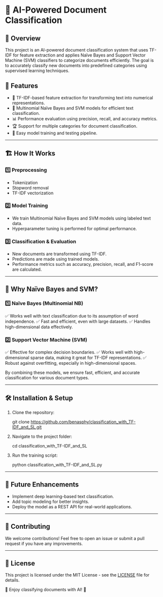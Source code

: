 # 🚀 AI-Powered Document Classification

## 📌 Overview
This project is an AI-powered document classification system that uses TF-IDF for feature extraction and applies Naïve Bayes and Support Vector Machine (SVM) classifiers to categorize documents efficiently. The goal is to accurately classify new documents into predefined categories using supervised learning techniques.

## 🎯 Features
- 📄 TF-IDF-based feature extraction for transforming text into numerical representations.
- 🧠 Multinomial Naïve Bayes and SVM models for efficient text classification.
- 📊 Performance evaluation using precision, recall, and accuracy metrics.
- 🏆 Support for multiple categories for document classification.
- 🔧 Easy model training and testing pipeline.

---
## 🏗️ How It Works
### 1️⃣ Preprocessing
- Tokenization
- Stopword removal
- TF-IDF vectorization

### 2️⃣ Model Training
- We train Multinomial Naïve Bayes and SVM models using labeled text data.
- Hyperparameter tuning is performed for optimal performance.

### 3️⃣ Classification & Evaluation
- New documents are transformed using TF-IDF.
- Predictions are made using trained models.
- Performance metrics such as accuracy, precision, recall, and F1-score are calculated.

---
## 🤔 Why Naïve Bayes and SVM?
### 1️⃣ Naïve Bayes (Multinomial NB)
✅ Works well with text classification due to its assumption of word independence.
✅ Fast and efficient, even with large datasets.
✅ Handles high-dimensional data effectively.

### 2️⃣ Support Vector Machine (SVM)
✅ Effective for complex decision boundaries.
✅ Works well with high-dimensional sparse data, making it great for TF-IDF representations.
✅ Robust against overfitting, especially in high-dimensional spaces.

By combining these models, we ensure fast, efficient, and accurate classification for various document types.

---
## 🛠️ Installation & Setup
1. Clone the repository:
  
   git clone https://github.com/benasphy/classification_with_TF-IDF_and_SL.git
   
2. Navigate to the project folder:
  
   cd classification_with_TF-IDF_and_SL
   
3. Run the training script:
  
   python classification_with_TF-IDF_and_SL.py
   
   

---
## 🚀 Future Enhancements
- Implement deep learning-based text classification.
- Add topic modeling for better insights.
- Deploy the model as a REST API for real-world applications.

---
## 🤝 Contributing
We welcome contributions! Feel free to open an issue or submit a pull request if you have any improvements.

---
## 📜 License
This project is licensed under the MIT License - see the [LICENSE](LICENSE) file for details.

📌 Enjoy classifying documents with AI! 🚀

